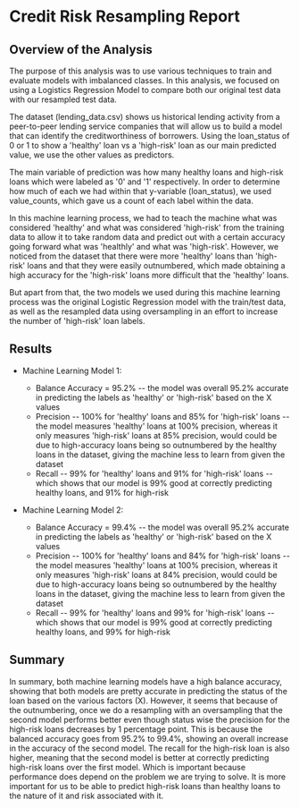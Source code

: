 # Credit Risk Resampling Report

## Overview of the Analysis

The purpose of this analysis was to use various techniques to train and evaluate models with imbalanced classes. In this analysis, we focused on using a Logistics Regression Model to compare both our original test data with our resampled test data.

The dataset (lending_data.csv) shows us historical lending activity from a peer-to-peer lending service companies that will allow us to build a model that can identify the creditworthiness of borrowers. Using the loan_status of 0 or 1 to show a 'healthy' loan vs a 'high-risk' loan as our main predicted value, we use the other values as predictors.

The main variable of prediction was how many healthy loans and high-risk loans which were labeled as '0' and '1' respectively. In order to determine how much of each we had within that y-variable (loan_status), we used value_counts, which gave us a count of each label within the data.

In this machine learning process, we had to teach the machine what was considered 'healthy' and what was considered 'high-risk' from the training data to allow it to take random data and predict out with a certain accuracy going forward what was 'healthly' and what was 'high-risk'. However, we noticed from the dataset that there were more 'healthy' loans than 'high-risk' loans and that they were easily outnumbered, which made obtaining a high accuracy for the 'high-risk' loans more difficult that the 'healthy' loans.

But apart from that, the two models we used during this machine learning process was the original Logistic Regression model with the train/test data, as well as the resampled data using oversampling in an effort to increase the number of 'high-risk' loan labels.


## Results

* Machine Learning Model 1:
  * Balance Accuracy = 95.2% -- the model was overall 95.2% accurate in predicting the labels as 'healthy' or 'high-risk' based on the X values
  * Precision -- 100% for 'healthy' loans and 85% for 'high-risk' loans -- the model measures 'healthy' loans at 100% precision, whereas it only measures 'high-risk' loans at 85% precision, would could be due to high-accuracy loans being so outnumbered by the healthy loans in the dataset, giving the machine less to learn from given the dataset
  * Recall -- 99% for 'healthy' loans and 91% for 'high-risk' loans -- which shows that our model is 99% good at correctly predicting healthy loans, and 91% for high-risk

* Machine Learning Model 2:
  * Balance Accuracy = 99.4% -- the model was overall 95.2% accurate in predicting the labels as 'healthy' or 'high-risk' based on the X values
  * Precision -- 100% for 'healthy' loans and 84% for 'high-risk' loans -- the model measures 'healthy' loans at 100% precision, whereas it only measures 'high-risk' loans at 84% precision, would could be due to high-accuracy loans being so outnumbered by the healthy loans in the dataset, giving the machine less to learn from given the dataset
  * Recall -- 99% for 'healthy' loans and 99% for 'high-risk' loans -- which shows that our model is 99% good at correctly predicting healthy loans, and 99% for high-risk


## Summary

In summary, both machine learning models have a high balance accuracy, showing that both models are pretty accurate in predicting the status of the loan based on the various factors (X). However, it seems that because of the outnumbering, once we do a resampling with an oversampling that the second model performs better even though status wise the precision for the high-risk loans decreases by 1 percentage point. This is because the balanced accuracy goes from 95.2% to 99.4%, showing an overall increase in the accuracy of the second model. The recall for the high-risk loan is also higher, meaning that the second model is better at correctly predicting high-risk loans over the first model. Which is important because performance does depend on the problem we are trying to solve. It is more important for us to be able to predict high-risk loans than healthy loans to the nature of it and risk associated with it. 
